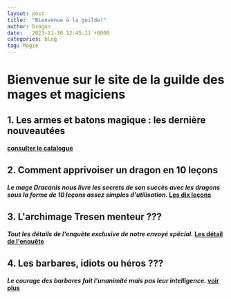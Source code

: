 ```yaml
---
layout: post
title:  "Bienvenue à la guilde!"
author: Drogon
date:   2023-11-30 12:45:11 +0000
categories: blog
tag: Magie
---
```


# Bienvenue sur le site de la guilde des mages et magiciens

## 1. Les armes et batons magique : les dernière nouveautées

#### [consulter le catalogue](le-catalogue.html)

## 2. Comment apprivoiser un dragon en 10 leçons

#### *Le mage Dracanis nous livre les secrets de son succès avec les dragons sous la forme de 10 leçons assez simples d'utilisation.* [Les dix leçons](dragon.html)

## 3. L'archimage Tresen menteur ???

#### *Tout les détails de l'enquète exclusive de notre envoyé spécial.* [Les détail de l'enquête](toute-l-enquete.html)

## 4. Les barbares, idiots ou héros ???

#### *Le courage des barbares fait l'unanimité mais pas leur intelligence.* [voir plus](les-barbares.html)